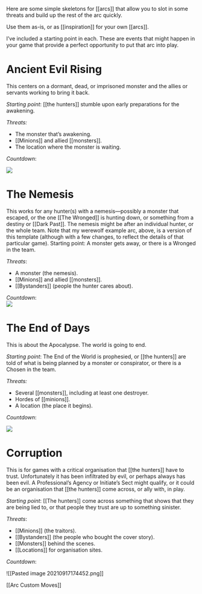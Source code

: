 
Here are some simple skeletons for [[arcs]] that allow you to slot in some threats and build up the rest of the arc quickly.

Use them as-is, or as [[inspiration]] for your own [[arcs]].

I’ve included a starting point in each. These are events that might happen in your game that provide a perfect opportunity to put that arc into play.

# Ancient Evil Rising

This centers on a dormant, dead, or imprisoned monster and the allies or servants working to bring it back.

*Starting point*: [[the hunters]] stumble upon early preparations for the awakening.

*Threats:*

- The monster that’s awakening.
- [[Minions]] and allied [[monsters]].
- The location where the monster is waiting.

*Countdown*:

![](MotWIMG21.jpeg)

# The Nemesis  
This works for any hunter(s) with a nemesis—possibly a monster that escaped, or the one [[The Wronged]] is hunting down, or something from  a destiny or [[Dark Past]]. The nemesis might be after an individual hunter,  or the whole team.  Note that my werewolf example arc, above, is a version of this  template (although with a few changes, to reflect the details of that  
particular game).  Starting point: A monster gets away, or there is a Wronged in the team.  

*Threats*:  
- A monster (the nemesis).  
- [[Minions]] and allied [[monsters]].  
- [[Bystanders]] (people the hunter cares about).  

*Countdown*:  
![](MotWIMG22.jpeg)

# The End of Days

This is about the Apocalypse. The world is going to end.

*Starting point*: The End of the World is prophesied, or [[the hunters]] are told of what is being planned by a monster or conspirator, or there is a Chosen in the team.

*Threats:*

- Several [[monsters]], including at least one destroyer.
- Hordes of [[minions]].
- A location (the place it begins).

*Countdown*:

![](MotWIMG23.jpeg)

# Corruption

This is for games with a critical organisation that [[the hunters]] have to trust. Unfortunately it has been infiltrated by evil, or perhaps always has been evil. A Professional’s Agency or Initiate’s Sect might qualify, or it could be an organisation that [[the hunters]] come across, or ally with, in play.

*Starting point*: [[The hunters]] come across something that shows that they are being lied to, or that people they trust are up to something sinister.

*Threats*:

- [[Minions]] (the traitors).
- [[Bystanders]] (the people who bought the cover story).
- [[Monsters]] behind the scenes.
- [[Locations]] for organisation sites.

*Countdown*:

![[Pasted image 20210917174452.png]]

[[Arc Custom Moves]]
